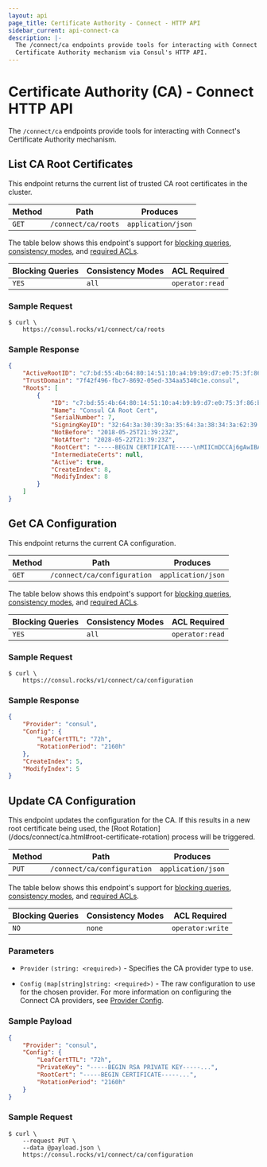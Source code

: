 ```yaml
---
layout: api
page_title: Certificate Authority - Connect - HTTP API
sidebar_current: api-connect-ca
description: |-
  The /connect/ca endpoints provide tools for interacting with Connect's
  Certificate Authority mechanism via Consul's HTTP API.
---
```


# Certificate Authority (CA) - Connect HTTP API

The `/connect/ca` endpoints provide tools for interacting with Connect's
Certificate Authority mechanism.

## List CA Root Certificates

This endpoint returns the current list of trusted CA root certificates in
the cluster.

| Method | Path                         | Produces                   |
| ------ | ---------------------------- | -------------------------- |
| `GET`  | `/connect/ca/roots`          | `application/json`         |

The table below shows this endpoint's support for
[blocking queries](/api/index.html#blocking-queries),
[consistency modes](/api/index.html#consistency-modes), and
[required ACLs](/api/index.html#acls).

| Blocking Queries | Consistency Modes | ACL Required     |
| ---------------- | ----------------- | ---------------- |
| `YES`            | `all`             | `operator:read`  |

### Sample Request

```text
$ curl \
    https://consul.rocks/v1/connect/ca/roots
```

### Sample Response

```json
{
    "ActiveRootID": "c7:bd:55:4b:64:80:14:51:10:a4:b9:b9:d7:e0:75:3f:86:ba:bb:24",
    "TrustDomain": "7f42f496-fbc7-8692-05ed-334aa5340c1e.consul",
    "Roots": [
        {
            "ID": "c7:bd:55:4b:64:80:14:51:10:a4:b9:b9:d7:e0:75:3f:86:ba:bb:24",
            "Name": "Consul CA Root Cert",
            "SerialNumber": 7,
            "SigningKeyID": "32:64:3a:30:39:3a:35:64:3a:38:34:3a:62:39:3a:38:39:3a:34:62:3a:64:64:3a:65:33:3a:38:38:3a:62:62:3a:39:63:3a:65:32:3a:62:32:3a:36:39:3a:38:31:3a:31:66:3a:34:62:3a:61:36:3a:66:64:3a:34:64:3a:64:66:3a:65:65:3a:37:34:3a:36:33:3a:66:33:3a:37:34:3a:35:35:3a:63:61:3a:62:30:3a:62:35:3a:36:35",
            "NotBefore": "2018-05-25T21:39:23Z",
            "NotAfter": "2028-05-22T21:39:23Z",
            "RootCert": "-----BEGIN CERTIFICATE-----\nMIICmDCCAj6gAwIBAgIBBzAKBggqhkjOPQQDAjAWMRQwEgYDVQQDEwtDb25zdWwg\nQ0EgNzAeFw0xODA1MjUyMTM5MjNaFw0yODA1MjIyMTM5MjNaMBYxFDASBgNVBAMT\nC0NvbnN1bCBDQSA3MFkwEwYHKoZIzj0CAQYIKoZIzj0DAQcDQgAEq4S32Pu0/VL4\nG75gvdyQuAhqMZFsfBRwD3pgvblgZMeJc9KDosxnPR+W34NXtMD/860NNVJIILln\n9lLhIjWPQqOCAXswggF3MA4GA1UdDwEB/wQEAwIBhjAPBgNVHRMBAf8EBTADAQH/\nMGgGA1UdDgRhBF8yZDowOTo1ZDo4NDpiOTo4OTo0YjpkZDplMzo4ODpiYjo5Yzpl\nMjpiMjo2OTo4MToxZjo0YjphNjpmZDo0ZDpkZjplZTo3NDo2MzpmMzo3NDo1NTpj\nYTpiMDpiNTo2NTBqBgNVHSMEYzBhgF8yZDowOTo1ZDo4NDpiOTo4OTo0YjpkZDpl\nMzo4ODpiYjo5YzplMjpiMjo2OTo4MToxZjo0YjphNjpmZDo0ZDpkZjplZTo3NDo2\nMzpmMzo3NDo1NTpjYTpiMDpiNTo2NTA/BgNVHREEODA2hjRzcGlmZmU6Ly83ZjQy\nZjQ5Ni1mYmM3LTg2OTItMDVlZC0zMzRhYTUzNDBjMWUuY29uc3VsMD0GA1UdHgEB\n/wQzMDGgLzAtgis3ZjQyZjQ5Ni1mYmM3LTg2OTItMDVlZC0zMzRhYTUzNDBjMWUu\nY29uc3VsMAoGCCqGSM49BAMCA0gAMEUCIBBBDOWXWApx4S6bHJ49AW87Nw8uQ/gJ\nJ6lvm3HzEQw2AiEA4PVqWt+z8fsQht0cACM42kghL97SgDSf8rgCqfLYMng=\n-----END CERTIFICATE-----\n",
            "IntermediateCerts": null,
            "Active": true,
            "CreateIndex": 8,
            "ModifyIndex": 8
        }
    ]
}
```

## Get CA Configuration

This endpoint returns the current CA configuration.

| Method | Path                         | Produces                   |
| ------ | ---------------------------- | -------------------------- |
| `GET`  | `/connect/ca/configuration`  | `application/json`         |

The table below shows this endpoint's support for
[blocking queries](/api/index.html#blocking-queries),
[consistency modes](/api/index.html#consistency-modes), and
[required ACLs](/api/index.html#acls).

| Blocking Queries | Consistency Modes | ACL Required    |
| ---------------- | ----------------- | --------------- |
| `YES`            | `all`             | `operator:read` |

### Sample Request

```text
$ curl \
    https://consul.rocks/v1/connect/ca/configuration
```

### Sample Response

```json
{
    "Provider": "consul",
    "Config": {
        "LeafCertTTL": "72h",
        "RotationPeriod": "2160h"
    },
    "CreateIndex": 5,
    "ModifyIndex": 5
}
```

## Update CA Configuration

This endpoint updates the configuration for the CA. If this results in a
new root certificate being used, the [Root Rotation]
(/docs/connect/ca.html#root-certificate-rotation) process will be triggered.

| Method | Path                         | Produces                   |
| ------ | ---------------------------- | -------------------------- |
| `PUT`  | `/connect/ca/configuration`  | `application/json`         |

The table below shows this endpoint's support for
[blocking queries](/api/index.html#blocking-queries),
[consistency modes](/api/index.html#consistency-modes), and
[required ACLs](/api/index.html#acls).

| Blocking Queries | Consistency Modes | ACL Required    |
| ---------------- | ----------------- | --------------- |
| `NO`             | `none`            | `operator:write`|

### Parameters

- `Provider` `(string: <required>)` - Specifies the CA provider type to use.

- `Config` `(map[string]string: <required>)` - The raw configuration to use
for the chosen provider. For more information on configuring the Connect CA
providers, see [Provider Config](/docs/connect/ca.html).

### Sample Payload

```json
{
    "Provider": "consul",
    "Config": {
        "LeafCertTTL": "72h",
        "PrivateKey": "-----BEGIN RSA PRIVATE KEY-----...",
        "RootCert": "-----BEGIN CERTIFICATE-----...",
        "RotationPeriod": "2160h"
    }
}
```

### Sample Request

```text
$ curl \
    --request PUT \
    --data @payload.json \
    https://consul.rocks/v1/connect/ca/configuration
```